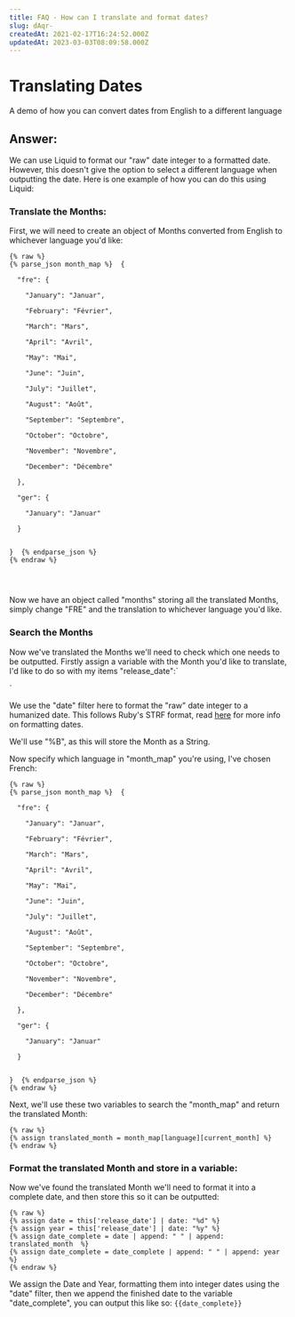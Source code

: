 ```yaml
---
title: FAQ - How can I translate and format dates?
slug: dAqr-
createdAt: 2021-02-17T16:24:52.000Z
updatedAt: 2023-03-03T08:09:58.000Z
---
```


# Translating Dates

A demo of how you can convert dates from English to a different language

## Answer:

We can use Liquid to format our "raw" date integer to a formatted date. However, this doesn't give the option to select a different language when outputting the date. Here is one example of how you can do this using Liquid:

### Translate the Months:

First, we will need to create an object of Months converted from English to whichever language you'd like:

```liquid
{% raw %}
{% parse_json month_map %}  { 

  "fre": {

    "January": "Januar",

    "February": "Février", 

    "March": "Mars",

    "April": "Avril",

    "May": "Mai",

    "June": "Juin",

    "July": "Juillet",

    "August": "Août",

    "September": "Septembre",

    "October": "Octobre",

    "November": "Novembre",

    "December": "Décembre"

  },

  "ger": {

    "January": "Januar"

  }


}  {% endparse_json %}
{% endraw %}




```

Now we have an object called "months" storing all the translated Months, simply change "FRE" and the translation to whichever language you'd like.

### Search the Months

Now we've translated the Months we'll need to check which one needs to be outputted. Firstly assign a variable with the Month you'd like to translate, I'd like to do so with my items "release\_date":\`

\`

We use the "date" filter here to format the "raw" date integer to a humanized date. This follows Ruby's STRF format, read [here](https://help.siteglide.com/en/article/faq-formatting-dates-with-ruby-strf-ge2clo/) for more info on formatting dates.

We'll use "%B", as this will store the Month as a String.

Now specify which language in "month\_map" you're using, I've chosen French:

```liquid
{% raw %}
{% parse_json month_map %}  { 

  "fre": {

    "January": "Januar",

    "February": "Février", 

    "March": "Mars",

    "April": "Avril",

    "May": "Mai",

    "June": "Juin",

    "July": "Juillet",

    "August": "Août",

    "September": "Septembre",

    "October": "Octobre",

    "November": "Novembre",

    "December": "Décembre"

  },

  "ger": {

    "January": "Januar"

  }


}  {% endparse_json %}
{% endraw %}
```

Next, we'll use these two variables to search the "month\_map" and return the translated Month:

```liquid
{% raw %}
{% assign translated_month = month_map[language][current_month] %}
{% endraw %}
```

### Format the translated Month and store in a variable:

Now we've found the translated Month we'll need to format it into a complete date, and then store this so it can be outputted:

```liquid
{% raw %}
{% assign date = this['release_date'] | date: "%d" %}
{% assign year = this['release_date'] | date: "%y" %}
{% assign date_complete = date | append: " " | append: translated_month  %}
{% assign date_complete = date_complete | append: " " | append: year %}
{% endraw %}   
```

We assign the Date and Year, formatting them into integer dates using the "date" filter, then we append the finished date to the variable "date\_complete", you can output this like so: `{{date_complete}}`
